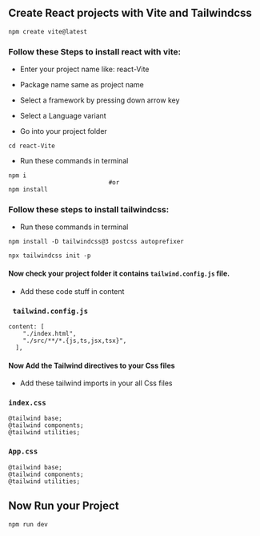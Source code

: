 ##  Create React projects with Vite and Tailwindcss

```
npm create vite@latest
```
### Follow these Steps to install react with vite:

- Enter your project name like: react-Vite

- Package name same as project name

- Select a framework by pressing down arrow key

- Select a Language variant

- Go into your project folder
```
cd react-Vite
```
- Run these commands in terminal
```
npm i 
                            #or 
npm install
```

### Follow these steps to install tailwindcss:
- Run these commands in terminal
```
npm install -D tailwindcss@3 postcss autoprefixer
```
```
npx tailwindcss init -p
```

#### Now check your project folder it contains `tailwind.config.js` file.
- Add these code stuff in content

 ### ` tailwind.config.js`
```
content: [
    "./index.html",
    "./src/**/*.{js,ts,jsx,tsx}",
  ],
```

#### Now Add the Tailwind directives to your Css files

- Add these tailwind imports in your all Css files 

### `index.css`
```
@tailwind base;
@tailwind components;
@tailwind utilities;
```

### `App.css`
```
@tailwind base;
@tailwind components;
@tailwind utilities;
```

## Now Run your Project

```
npm run dev
```


